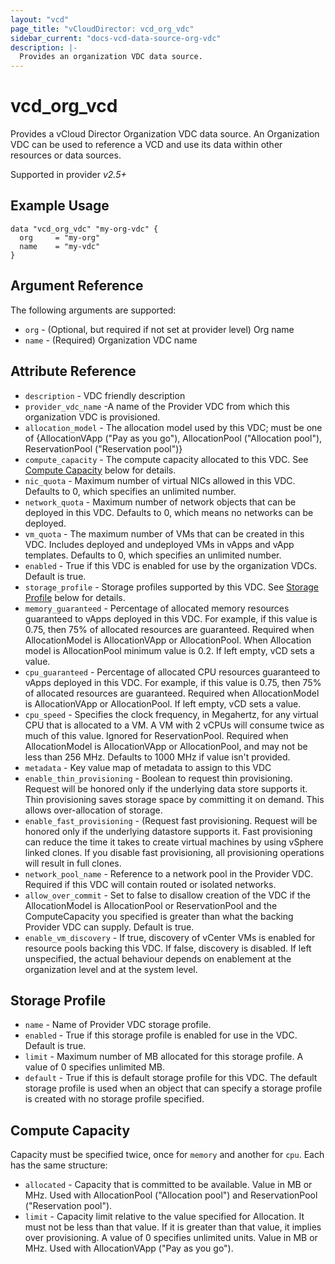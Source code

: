 ```yaml
---
layout: "vcd"
page_title: "vCloudDirector: vcd_org_vdc"
sidebar_current: "docs-vcd-data-source-org-vdc"
description: |-
  Provides an organization VDC data source.
---
```


# vcd\_org\_vcd

Provides a vCloud Director Organization VDC data source. An Organization VDC can be used to reference a VCD and use its 
data within other resources or data sources.

Supported in provider *v2.5+*

## Example Usage

```hcl
data "vcd_org_vdc" "my-org-vdc" {
  org     = "my-org"
  name    = "my-vdc"
}
```

## Argument Reference

The following arguments are supported:

* `org` - (Optional, but required if not set at provider level) Org name 
* `name` - (Required) Organization VDC name

## Attribute Reference

* `description` - VDC friendly description
* `provider_vdc_name` -A name of the Provider VDC from which this organization VDC is provisioned.
* `allocation_model` - The allocation model used by this VDC; must be one of {AllocationVApp ("Pay as you go"), AllocationPool ("Allocation pool"), ReservationPool ("Reservation pool")}
* `compute_capacity` - The compute capacity allocated to this VDC.  See [Compute Capacity](#computecapacity) below for details.
* `nic_quota` - Maximum number of virtual NICs allowed in this VDC. Defaults to 0, which specifies an unlimited number.
* `network_quota` - Maximum number of network objects that can be deployed in this VDC. Defaults to 0, which means no networks can be deployed.
* `vm_quota` - The maximum number of VMs that can be created in this VDC. Includes deployed and undeployed VMs in vApps and vApp templates. Defaults to 0, which specifies an unlimited number.
* `enabled` - True if this VDC is enabled for use by the organization VDCs. Default is true.
* `storage_profile` - Storage profiles supported by this VDC.  See [Storage Profile](#storageprofile) below for details.
* `memory_guaranteed` - Percentage of allocated memory resources guaranteed to vApps deployed in this VDC. For example, if this value is 0.75, then 75% of allocated resources are guaranteed. Required when AllocationModel is AllocationVApp or AllocationPool. When Allocation model is AllocationPool minimum value is 0.2. If left empty, vCD sets a value.
* `cpu_guaranteed` - Percentage of allocated CPU resources guaranteed to vApps deployed in this VDC. For example, if this value is 0.75, then 75% of allocated resources are guaranteed. Required when AllocationModel is AllocationVApp or AllocationPool. If left empty, vCD sets a value.
* `cpu_speed` - Specifies the clock frequency, in Megahertz, for any virtual CPU that is allocated to a VM. A VM with 2 vCPUs will consume twice as much of this value. Ignored for ReservationPool. Required when AllocationModel is AllocationVApp or AllocationPool, and may not be less than 256 MHz. Defaults to 1000 MHz if value isn't provided.
* `metadata` - Key value map of metadata to assign to this VDC
* `enable_thin_provisioning` - Boolean to request thin provisioning. Request will be honored only if the underlying data store supports it. Thin provisioning saves storage space by committing it on demand. This allows over-allocation of storage.
* `enable_fast_provisioning` - (Request fast provisioning. Request will be honored only if the underlying datastore supports it. Fast provisioning can reduce the time it takes to create virtual machines by using vSphere linked clones. If you disable fast provisioning, all provisioning operations will result in full clones.
* `network_pool_name` - Reference to a network pool in the Provider VDC. Required if this VDC will contain routed or isolated networks.
* `allow_over_commit` - Set to false to disallow creation of the VDC if the AllocationModel is AllocationPool or ReservationPool and the ComputeCapacity you specified is greater than what the backing Provider VDC can supply. Default is true.
* `enable_vm_discovery` - If true, discovery of vCenter VMs is enabled for resource pools backing this VDC. If false, discovery is disabled. If left unspecified, the actual behaviour depends on enablement at the organization level and at the system level.

<a id="storageprofile"></a>
## Storage Profile

* `name` - Name of Provider VDC storage profile.
* `enabled` - True if this storage profile is enabled for use in the VDC. Default is true.
* `limit` - Maximum number of MB allocated for this storage profile. A value of 0 specifies unlimited MB.
* `default` - True if this is default storage profile for this VDC. The default storage profile is used when an object that can specify a storage profile is created with no storage profile specified.

<a id="computecapacity"></a>
## Compute Capacity

Capacity must be specified twice, once for `memory` and another for `cpu`.  Each has the same structure:

* `allocated` - Capacity that is committed to be available. Value in MB or MHz. Used with AllocationPool ("Allocation pool") and ReservationPool ("Reservation pool").
* `limit` - Capacity limit relative to the value specified for Allocation. It must not be less than that value. If it is greater than that value, it implies over provisioning. A value of 0 specifies unlimited units. Value in MB or MHz. Used with AllocationVApp ("Pay as you go").